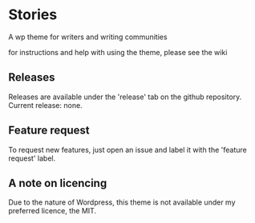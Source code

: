 # Stories

A wp theme for writers and writing communities

for instructions and help with using the theme, please see the wiki

## Releases

Releases are available under the 'release' tab on the github repository.
Current release: none. 

## Feature request

To request new features, just open an issue and label it with the 'feature request' label.


## A note on licencing

Due to the nature of Wordpress, this theme is not available under my preferred licence, the MIT. 
